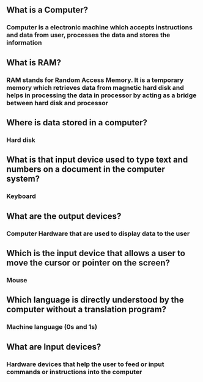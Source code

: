 ## What is a Computer?
### Computer is a electronic machine which accepts instructions and data from user, processes the data and stores the information

## What is RAM?
### RAM stands for Random Access Memory. It is a temporary memory which retrieves data from magnetic hard disk and helps in processing the data in processor by acting as a bridge between hard disk and processor

## Where is data stored in a computer?
### Hard disk

## What is that input device used to type text and numbers on a document in the computer system?
### Keyboard

## What are the output devices?
### Computer Hardware that are used to display data to the user

## Which is the input device that allows a user to move the cursor or pointer on the screen?
### Mouse

## Which language is directly understood by the computer without a translation program?
### Machine language (0s and 1s)

## What are Input devices?
### Hardware devices that help the user to feed or input commands or instructions into the computer
